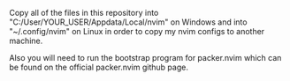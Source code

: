 Copy all of the files in this repository into "C:/User/YOUR_USER/Appdata/Local/nvim" on Windows and into "~/.config/nvim" on Linux in order to copy my nvim configs to another machine.

Also you will need to run the bootstrap program for packer.nvim which can be found on the official packer.nvim github page.
